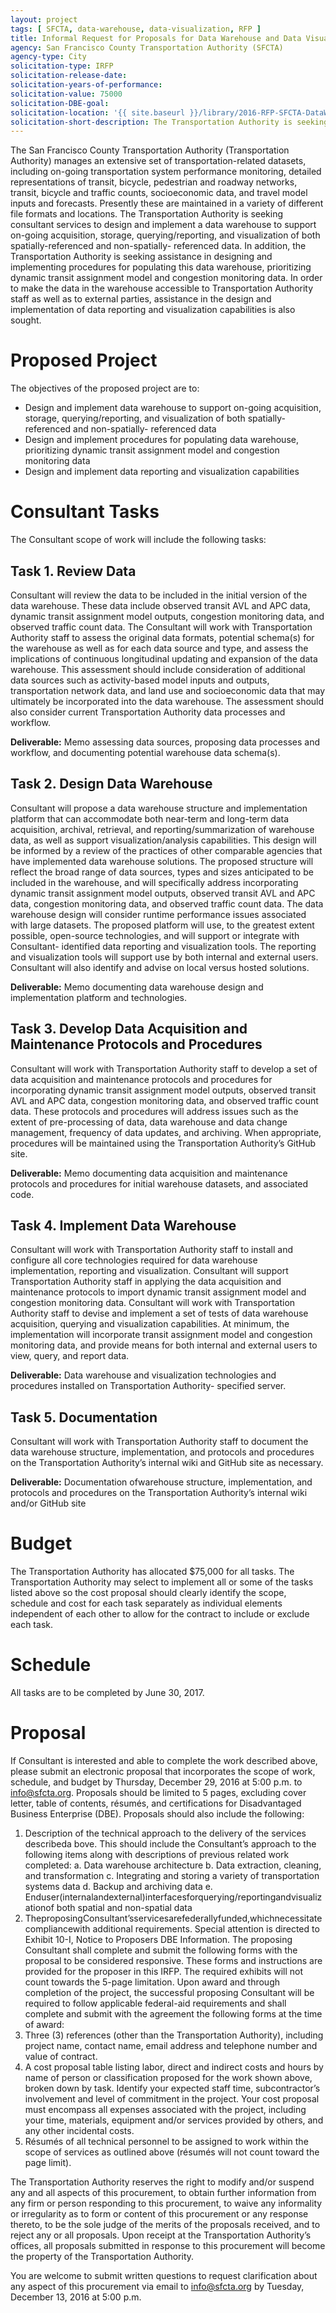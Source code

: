 ```yaml
---
layout: project
tags: [ SFCTA, data-warehouse, data-visualization, RFP ]
title: Informal Request for Proposals for Data Warehouse and Data Visualization Services
agency: San Francisco County Transportation Authority (SFCTA)
agency-type: City
solicitation-type: IRFP
solicitation-release-date:
solicitation-years-of-performance:
solicitation-value: 75000
solicitation-DBE-goal:
solicitation-location: '{{ site.baseurl }}/library/2016-RFP-SFCTA-DataWarehouse.pdf'
solicitation-short-description: The Transportation Authority is seeking consultant services to design and implement a data warehouse to support on-going acquisition, storage, querying/reporting, and visualization of both spatially-referenced and non-spatially- referenced data.
---
```


The San Francisco County Transportation Authority (Transportation Authority) manages an extensive set of transportation-related datasets, including on-going transportation system performance monitoring, detailed representations of transit, bicycle, pedestrian and roadway networks, transit, bicycle and traffic counts, socioeconomic data, and travel model inputs and forecasts. Presently these are maintained in a variety of different file formats and locations. The Transportation Authority is seeking consultant services to design and implement a data warehouse to support on-going acquisition, storage, querying/reporting, and visualization of both spatially-referenced and non-spatially- referenced data. In addition, the Transportation Authority is seeking assistance in designing and implementing procedures for populating this data warehouse, prioritizing dynamic transit assignment model and congestion monitoring data. In order to make the data in the warehouse accessible to Transportation Authority staff as well as to external parties, assistance in the design and implementation of data reporting and visualization capabilities is also sought.

# Proposed Project
The objectives of the proposed project are to:
 - Design and implement data warehouse to support on-going acquisition, storage, querying/reporting, and visualization of both spatially-referenced and non-spatially- referenced data  
 - Design and implement procedures for populating data warehouse, prioritizing dynamic transit assignment model and congestion monitoring data  
 - Design and implement data reporting and visualization capabilities  

# Consultant Tasks

The Consultant scope of work will include the following tasks:

## Task 1. Review Data
Consultant will review the data to be included in the initial version of the data warehouse. These data include observed transit AVL and APC data, dynamic transit assignment model outputs, congestion monitoring data, and observed traffic count data. The Consultant will work with Transportation Authority staff to assess the original data formats, potential schema(s) for the warehouse as well as for each data source and type, and assess the implications of continuous longitudinal updating and expansion of the data warehouse. This assessment should include consideration of additional data sources such as activity-based model inputs and outputs, transportation network data, and land use and socioeconomic data that may ultimately be incorporated into the data warehouse. The assessment should also consider current Transportation Authority data processes and workflow.

__Deliverable:__ Memo assessing data sources, proposing data processes and workflow, and documenting potential warehouse data schema(s).

## Task 2. Design Data Warehouse
Consultant will propose a data warehouse structure and implementation platform that can accommodate both near-term and long-term data acquisition, archival, retrieval, and reporting/summarization of warehouse data, as well as support visualization/analysis capabilities. This design will be informed by a review of the practices of other comparable agencies that have implemented data warehouse solutions. The proposed structure will reflect the broad range of data sources, types and sizes anticipated to be included in the warehouse, and will specifically address incorporating dynamic transit assignment model outputs, observed transit AVL and APC data, congestion monitoring data, and observed traffic count data. The data warehouse design will consider runtime performance issues associated with large datasets. The proposed platform will use, to the greatest extent possible, open-source technologies, and will support or integrate with Consultant- identified data reporting and visualization tools. The reporting and visualization tools will support use by both internal and external users. Consultant will also identify and advise on local versus hosted solutions.

__Deliverable:__ Memo documenting data warehouse design and implementation platform and technologies.

## Task 3. Develop Data Acquisition and Maintenance Protocols and Procedures
Consultant will work with Transportation Authority staff to develop a set of data acquisition and maintenance protocols and procedures for incorporating dynamic transit assignment model outputs, observed transit AVL and APC data, congestion monitoring data, and observed traffic count data. These protocols and procedures will address issues such as the extent of pre-processing of data, data warehouse and data change management, frequency of data updates, and archiving. When appropriate, procedures will be maintained using the Transportation Authority’s GitHub site.

__Deliverable:__ Memo documenting data acquisition and maintenance protocols and procedures for initial warehouse datasets, and associated code.

## Task 4. Implement Data Warehouse

Consultant will work with Transportation Authority staff to install and configure all core technologies required for data warehouse implementation, reporting and visualization. Consultant will support Transportation Authority staff in applying the data acquisition and maintenance protocols to import dynamic transit assignment model and congestion monitoring data. Consultant will work with Transportation Authority staff to devise and implement a set of tests of data warehouse acquisition, querying and visualization capabilities. At minimum, the implementation will incorporate transit assignment model and congestion monitoring data, and provide means for both internal and external users to view, query, and report data.

__Deliverable:__ Data warehouse and visualization technologies and procedures installed on Transportation Authority- specified server.

## Task 5. Documentation
Consultant will work with Transportation Authority staff to document the data warehouse structure, implementation, and protocols and procedures on the Transportation Authority’s internal wiki and GitHub site as necessary.

__Deliverable:__ Documentation ofwarehouse structure, implementation, and protocols and procedures on the Transportation Authority’s internal wiki and/or GitHub site

# Budget
The Transportation Authority has allocated $75,000 for all tasks. The Transportation Authority may select to implement all or some of the tasks listed above so the cost proposal should clearly identify the scope, schedule and cost for each task separately as individual elements independent of each other to allow for the contract to include or exclude each task.

# Schedule
All tasks are to be completed by June 30, 2017.

# Proposal
If Consultant is interested and able to complete the work described above, please submit an electronic proposal that incorporates the scope of work, schedule, and budget by Thursday, December 29, 2016 at 5:00 p.m. to info@sfcta.org. Proposals should be limited to 5 pages, excluding cover letter, table of contents, résumés, and certifications for Disadvantaged Business Enterprise (DBE). Proposals should also include the following:

1. Description of the technical approach to the delivery of the services describeda bove. This should include the Consultant’s approach to the following items along with descriptions of previous related work completed:
a. Data warehouse architecture
b. Data extraction, cleaning, and transformation
c. Integrating and storing a variety of transportation systems data
d. Backup and archiving data
e. Enduser(internalandexternal)interfacesforquerying/reportingandvisualizationof both spatial and non-spatial data
2. TheproposingConsultant’sservicesarefederallyfunded,whichnecessitatecompliancewith additional requirements. Special attention is directed to Exhibit 10-I, Notice to Proposers DBE Information. The proposing Consultant shall complete and submit the following forms with the proposal to be considered responsive. These forms and instructions are provided for the proposer in this IRFP. The required exhibits will not count towards the 5-page limitation.
Upon award and through completion of the project, the successful proposing Consultant will be required to follow applicable federal-aid requirements and shall complete and submit with the agreement the following forms at the time of award:
3. Three (3) references (other than the Transportation Authority), including project name, contact name, email address and telephone number and value of contract.
4. A cost proposal table listing labor, direct and indirect costs and hours by name of person or classification proposed for the work shown above, broken down by task. Identify your expected staff time, subcontractor’s involvement and level of commitment in the project. Your cost proposal must encompass all expenses associated with the project, including your time, materials, equipment and/or services provided by others, and any other incidental costs.
5. Résumés of all technical personnel to be assigned to work within the scope of services as outlined above (résumés will not count toward the page limit).

The Transportation Authority reserves the right to modify and/or suspend any and all aspects of this procurement, to obtain further information from any firm or person responding to this procurement, to waive any informality or irregularity as to form or content of this procurement or any response thereto, to be the sole judge of the merits of the proposals received, and to reject any or all proposals. Upon receipt at the Transportation Authority’s offices, all proposals submitted in response to this procurement will become the property of the Transportation Authority.

You are welcome to submit written questions to request clarification about any aspect of this procurement via email to info@sfcta.org by Tuesday, December 13, 2016 at 5:00 p.m.
